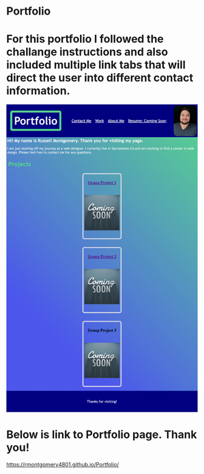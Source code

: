 # Portfolio

# For this portfolio I followed the challange instructions and also included multiple link tabs that will direct the user into different contact information.

![screenshot](<Assets/images/127.0.0.1_5500_index.html(iPad%20Air).png>)

# Below is link to Portfolio page. Thank you!

https://rmontgomery4801.github.io/Portfolio/
